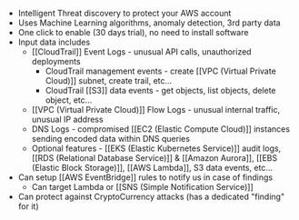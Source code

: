 - Intelligent Threat discovery to protect your AWS account
- Uses Machine Learning algorithms, anomaly detection, 3rd party data
- One click to enable (30 days trial), no need to install software
- Input data includes
	- [[CloudTrail]] Event Logs - unusual API calls, unauthorized deployments
		- CloudTrail management events - create [[VPC (Virtual Private Cloud)]] subnet, create trail, etc...
		- CloudTrail [[S3]] data events - get objects, list objects, delete object, etc...
	- [[VPC (Virtual Private Cloud)]] Flow Logs - unusual internal traffic, unusual IP address
	- DNS Logs - compromised [[EC2 (Elastic Compute Cloud)]] instances sending encoded data within DNS queries
	- Optional features - [[EKS (Elastic Kubernetes Service)]] audit logs, [[RDS (Relational Database Service)]] & [[Amazon Aurora]], [[EBS (Elastic Block Storage)]], [[AWS Lambda]], S3 data events, etc...
- Can setup [[AWS EventBridge]] rules to notify us in case of findings
	- Can target Lambda or [[SNS (Simple Notification Service)]]
- Can protect against CryptoCurrency attacks (has a dedicated "finding" for it)